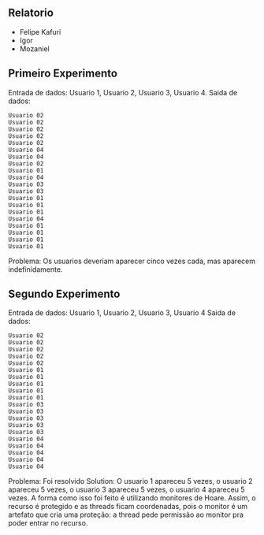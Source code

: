 ## Relatorio

- Felipe Kafuri
- Igor 
- Mozaniel

## Primeiro Experimento

Entrada de dados: Usuario 1, Usuario 2, Usuario 3, Usuario 4.
Saida de dados: 
```
Usuario 02
Usuario 02
Usuario 02
Usuario 02
Usuario 02
Usuario 04
Usuario 04
Usuario 02
Usuario 01
Usuario 04
Usuario 03
Usuario 03
Usuario 01
Usuario 01
Usuario 01
Usuario 04
Usuario 01
Usuario 01
Usuario 01
Usuario 01
```

Problema: Os usuarios deveriam aparecer cinco vezes cada, mas aparecem indefinidamente. 

## Segundo Experimento

Entrada de dados: Usuario 1, Usuario 2, Usuario 3, Usuario 4
Saida de dados: 
```
Usuario 02
Usuario 02
Usuario 02
Usuario 02
Usuario 02
Usuario 01
Usuario 01
Usuario 01
Usuario 01
Usuario 01
Usuario 03
Usuario 03
Usuario 03
Usuario 03
Usuario 03
Usuario 04
Usuario 04
Usuario 04
Usuario 04
Usuario 04
```

Problema: Foi resolvido
Solution: O usuario 1 apareceu 5 vezes, o usuario 2 apareceu 5 vezes, o usuario 3 apareceu 5 vezes, o usuario 4 apareceu 5 vezes. A forma como isso foi feito é utilizando monitores de Hoare. Assim, o recurso é protegido e as threads ficam coordenadas, pois o monitor é um artefato que cria uma proteção: a thread pede permissão ao monitor pra poder entrar no recurso.
